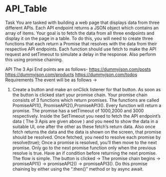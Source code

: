 # API_Table
Task
You are tasked with building a web page that displays data from three different APIs. Each API endpoint returns a JSON object which contains an array of items. Your goal is to fetch the data from all three endpoints and display it on the page in a table.
To do this, you will need to create three functions that each return a Promise that resolves with the data from their respective API endpoints. Each function should use fetch to make the API request and setTimeout to simulate a delay in the response. Also perform this using promise chaining.

API The 3 Api End points are as follows-
https://dummyjson.com/posts
https://dummyjson.com/products
https://dummyjson.com/todos
Requirements
The event will be as follows →
1. Create a button and make an onClick listener for that button. As soon as the button is clicked start your promise chain.
Your promise chain consists of 3 functions which return promises. The functions are called PromiseAPI1(), PromiseAPI2(),PromiseAPI3().
Every function will return a promise. The promise has a setTimeout of 1000,2000 and 3000 respectively. Inside the SetTimeout you need to fetch the API endpoint’s data ( The 3 Apis are given above ) and you need to show the data in a suitable UI, one after the other as these fetch’s return data. Also once fetch returns the data and the data is shown on the screen, that promise should be resolved. Once fetched, you need to resolve each promise by resolve(true); Once a promise is resolved, you’ll then move to the next promise.
Only go to the next promise function only when the previous resolve is true. Have an if condition before returning the next promise.
The flow is simple. The button is clicked → The promise chain begins → promiseAPI1() → promiseAPI2() → promiseAPI3().
Do this promise chaining by either using the “.then()” method or by async await.
